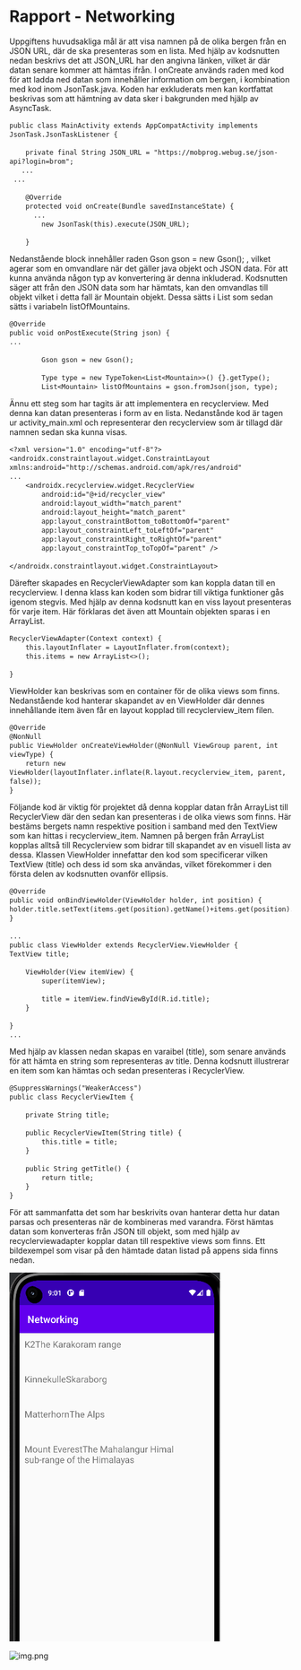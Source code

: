 
# Rapport - Networking
 

Uppgiftens huvudsakliga mål är att visa namnen på de olika bergen från en JSON URL, där de ska presenteras som en lista.
Med hjälp av kodsnutten nedan beskrivs det att JSON_URL har den angivna länken, vilket är där datan senare kommer att hämtas ifrån.
I onCreate används raden med kod för att ladda ned datan som innehåller information om bergen, i kombination med kod inom
JsonTask.java. Koden har exkluderats men kan kortfattat beskrivas som att hämtning av data sker i bakgrunden med hjälp av AsyncTask. 

    public class MainActivity extends AppCompatActivity implements JsonTask.JsonTaskListener {
    
        private final String JSON_URL = "https://mobprog.webug.se/json-api?login=brom";
       ...
     ...

        @Override
        protected void onCreate(Bundle savedInstanceState) {
          ...
            new JsonTask(this).execute(JSON_URL);
    
        }


Nedanstående block innehåller raden Gson gson = new Gson(); , vilket agerar som en omvandlare när det gäller java objekt och JSON data.
För att kunna använda någon typ av konvertering är denna inkluderad. Kodsnutten säger att från den JSON data som har hämtats, kan den omvandlas
till objekt vilket i detta fall är Mountain objekt. Dessa sätts i List som sedan sätts i variabeln listOfMountains.


    @Override
    public void onPostExecute(String json) {
    ...
    
            Gson gson = new Gson();
    
            Type type = new TypeToken<List<Mountain>>() {}.getType();
            List<Mountain> listOfMountains = gson.fromJson(json, type);




Ännu ett steg som har tagits är att implementera en recyclerview. Med denna kan datan presenteras i form av en lista. Nedanstånde kod är tagen ur
activity_main.xml och representerar den recyclerview som är tillagd där namnen sedan ska kunna visas. 


    <?xml version="1.0" encoding="utf-8"?>
    <androidx.constraintlayout.widget.ConstraintLayout xmlns:android="http://schemas.android.com/apk/res/android"
    ...
        <androidx.recyclerview.widget.RecyclerView
            android:id="@+id/recycler_view"
            android:layout_width="match_parent"
            android:layout_height="match_parent"
            app:layout_constraintBottom_toBottomOf="parent"
            app:layout_constraintLeft_toLeftOf="parent"
            app:layout_constraintRight_toRightOf="parent"
            app:layout_constraintTop_toTopOf="parent" />
    
    </androidx.constraintlayout.widget.ConstraintLayout>

Därefter skapades en RecyclerViewAdapter som kan koppla datan till en recyclerview. I denna klass kan koden som bidrar till viktiga funktioner
gås igenom stegvis. Med hjälp av denna kodsnutt kan en viss layout presenteras för varje item. Här förklaras det även att Mountain objekten sparas i en ArrayList. 

    RecyclerViewAdapter(Context context) {
        this.layoutInflater = LayoutInflater.from(context);
        this.items = new ArrayList<>();

    }


ViewHolder kan beskrivas som en container för de olika views som finns. Nedanstående kod hanterar skapandet 
av en ViewHolder där dennes innehållande item även får en layout kopplad till recyclerview_item filen. 

    @Override
    @NonNull
    public ViewHolder onCreateViewHolder(@NonNull ViewGroup parent, int viewType) {
        return new ViewHolder(layoutInflater.inflate(R.layout.recyclerview_item, parent, false));
    }



Följande kod är viktig för projektet då denna kopplar datan från ArrayList till RecyclerView där
den sedan kan presenteras i de olika views som finns. Här bestäms bergets namn respektive position i samband med den TextView 
som kan hittas i recyclerview_item. Namnen på bergen från ArrayList kopplas alltså
till Recyclerview som bidrar till skapandet av en visuell lista av dessa. Klassen ViewHolder innefattar 
den kod som specificerar vilken TextView (title) och dess id som ska användas, vilket förekommer i den första delen av
kodsnutten ovanför ellipsis. 

    @Override
    public void onBindViewHolder(ViewHolder holder, int position) {
    holder.title.setText(items.get(position).getName()+items.get(position).getLocation());
    }

    ...
    public class ViewHolder extends RecyclerView.ViewHolder {
    TextView title;

        ViewHolder(View itemView) {
            super(itemView);

            title = itemView.findViewById(R.id.title);
        }

    }
    ...


Med hjälp av klassen nedan skapas en varaibel (title), som senare används för att hämta en string som representeras av title. 
Denna kodsnutt illustrerar en item som kan hämtas och sedan presenteras i RecyclerView. 

    @SuppressWarnings("WeakerAccess")
    public class RecyclerViewItem {
    
        private String title;
    
        public RecyclerViewItem(String title) {
            this.title = title;
        }
    
        public String getTitle() {
            return title;
        }
    }



För att sammanfatta det som har beskrivits ovan hanterar detta hur datan parsas och presenteras när de kombineras med varandra. 
Först hämtas datan som konverteras från JSON till objekt, som med hjälp av recyclerviewadapter kopplar datan till respektive views som finns. 
Ett bildexempel som visar på den hämtade datan listad på appens sida finns nedan. 


![img.png](img.png)


![![img.png](img.png)](android.png)

